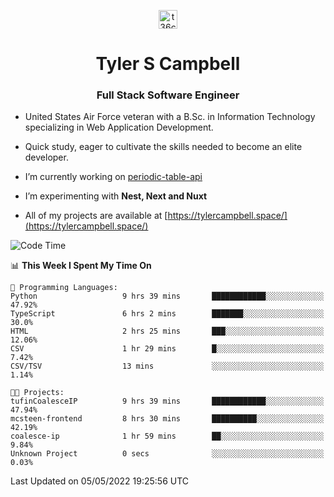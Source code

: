 <p align="center">
<a href="https://www.linkedin.com/in/t36campbell" target="blank"><img align="center" src="https://ik.imagekit.io/t36campbell/Portfolio/linkedin.png.original_m8bbGgPh6.png" alt="t36campbell" height="30" width="30" /></a>
</p>
<h1 align="center">Tyler S Campbell</h1>
<h3 align="center">Full Stack Software Engineer</h3>

* United States Air Force veteran with a B.Sc. in Information Technology specializing in Web Application Development. 

* Quick study, eager to cultivate the skills needed to become an elite developer.

* I’m currently working on [periodic-table-api](https://github.com/t36campbell/periodic-table-api)

* I’m experimenting with **Nest, Next and Nuxt**

* All of my projects are available at [https://tylercampbell.space/](https://tylercampbell.space/)

<!--START_SECTION:waka-->
![Code Time](http://img.shields.io/badge/Code%20Time-1%2C620%20hrs%204%20mins-blue)

📊 **This Week I Spent My Time On** 

```text
💬 Programming Languages: 
Python                   9 hrs 39 mins       ████████████░░░░░░░░░░░░░   47.92% 
TypeScript               6 hrs 2 mins        ███████░░░░░░░░░░░░░░░░░░   30.0% 
HTML                     2 hrs 25 mins       ███░░░░░░░░░░░░░░░░░░░░░░   12.06% 
CSV                      1 hr 29 mins        █░░░░░░░░░░░░░░░░░░░░░░░░   7.42% 
CSV/TSV                  13 mins             ░░░░░░░░░░░░░░░░░░░░░░░░░   1.14%

🐱‍💻 Projects: 
tufinCoalesceIP          9 hrs 39 mins       ████████████░░░░░░░░░░░░░   47.94% 
mcsteen-frontend         8 hrs 30 mins       ██████████░░░░░░░░░░░░░░░   42.19% 
coalesce-ip              1 hr 59 mins        ██░░░░░░░░░░░░░░░░░░░░░░░   9.84% 
Unknown Project          0 secs              ░░░░░░░░░░░░░░░░░░░░░░░░░   0.03%

```


 Last Updated on 05/05/2022 19:25:56 UTC
<!--END_SECTION:waka-->
